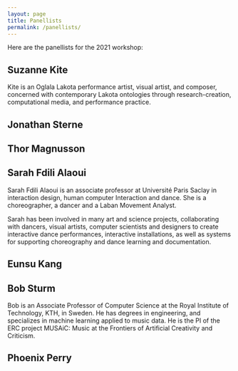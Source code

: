 ```yaml
---
layout: page
title: Panellists
permalink: /panellists/
---
```


Here are the panellists for the 2021 workshop:

## Suzanne Kite

Kite is an Oglala Lakota performance artist, visual artist, and composer, concerned with contemporary Lakota ontologies through research-creation, computational media, and performance practice.

## Jonathan Sterne



## Thor Magnusson



## Sarah Fdili Alaoui

Sarah Fdili Alaoui is an associate professor at Université Paris Saclay in interaction design, human computer Interaction and dance. She is a choreographer, a dancer and a Laban Movement Analyst.

Sarah has been involved in many art and science projects, collaborating with dancers, visual artists, computer scientists and designers to create interactive dance performances, interactive installations, as well as systems for supporting choreography and dance learning and documentation.

## Eunsu Kang



## Bob Sturm

Bob is an Associate Professor of Computer Science at the Royal Institute of Technology, KTH, in Sweden. He has degrees in engineering, and specializes in machine learning applied to music data. He is the PI of the ERC project MUSAiC: Music at the Frontiers of Artificial Creativity and Criticism.

## Phoenix Perry

